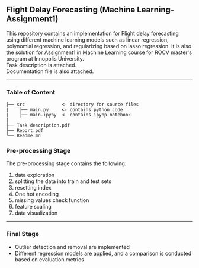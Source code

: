 ## Flight Delay Forecasting (Machine Learning-Assignment1)
This repository contains an implementation for Flight delay forecasting using different machine learning models such as linear regression, polynomial regression, and regularizing based on lasso regression. It is also the solution for Assignment1 in Machine Learning course for ROCV master's program at Innopolis University.<br>
Task description is attached.<br>
Documentation file is also attached.<br>

---
### Table of Content 
```
├── src              <- directory for source files 
|    ├── main.py     <- contains python code
|    ├── main.ipyny  <- contains ipynp notebook
|
├── Task description.pdf  
├── Report.pdf 
└── Readme.md
```

### Pre-processing Stage
The pre-processing stage contains the following:
1. data exploration
2. splitting the data into train and test sets
3. resetting index
4. One hot encoding
5. missing values check function
6. feature scaling
7. data visualization
---

### Final Stage
- Outlier detection and removal are implemented 
- Different regression models are applied, and a comparison is conducted based on evaluation metrics
